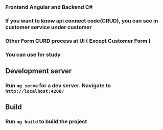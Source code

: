 
### Frontend Angular and Backend C#
### If you want to know api connect code(CRUD), you can see in customer service under customer
### Other Form CURD process at UI ( Except Customer Form )
### You can use for study

Development server
------------------
### Run `ng serve` for a dev server. Navigate to `http://localhost:4200/`


Build
-----
### Run `ng build` to build the project

